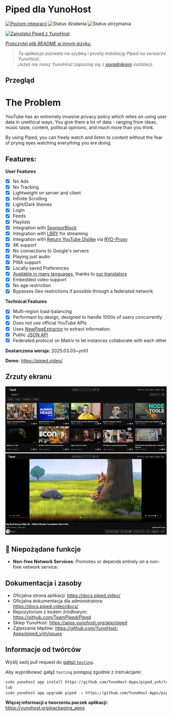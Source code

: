 <!--
To README zostało automatycznie wygenerowane przez <https://github.com/YunoHost/apps/tree/master/tools/readme_generator>
Nie powinno być ono edytowane ręcznie.
-->

# Piped dla YunoHost

[![Poziom integracji](https://apps.yunohost.org/badge/integration/piped)](https://ci-apps.yunohost.org/ci/apps/piped/)
![Status działania](https://apps.yunohost.org/badge/state/piped)
![Status utrzymania](https://apps.yunohost.org/badge/maintained/piped)

[![Zainstaluj Piped z YunoHost](https://install-app.yunohost.org/install-with-yunohost.svg)](https://install-app.yunohost.org/?app=piped)

*[Przeczytaj plik README w innym języku.](./ALL_README.md)*

> *Ta aplikacja pozwala na szybką i prostą instalację Piped na serwerze YunoHost.*  
> *Jeżeli nie masz YunoHost zapoznaj się z [poradnikiem](https://yunohost.org/install) instalacji.*

## Przegląd

# The Problem

YouTube has an extremely invasive privacy policy which relies on using user data in unethical ways. You give them a lot of data - ranging from ideas, music taste, content, political opinions, and much more than you think.

By using Piped, you can freely watch and listen to content without the fear of prying eyes watching everything you are doing.

## Features:

**User Features**

-   [x] No Ads
-   [x] No Tracking
-   [x] Lightweight on server and client
-   [x] Infinite Scrolling
-   [x] Light/Dark themes
-   [x] Login
-   [x] Feeds
-   [x] Playlists
-   [x] Integration with [SponsorBlock](https://github.com/ajayyy/SponsorBlock)
-   [x] Integration with [LBRY](https://lbry.com/) for streaming
-   [x] Integration with [Return YouTube Dislike](https://returnyoutubedislike.com/) via [RYD-Proxy](https://github.com/TeamPiped/RYD-Proxy)
-   [x] 4K support
-   [x] No connections to Google's servers
-   [x] Playing just audio
-   [x] PWA support
-   [x] Locally saved Preferences
-   [x] [Available in many languages](src/locales), thanks to [our translators](https://hosted.weblate.org/projects/piped/frontend/)
-   [x] Embedded video support
-   [x] No age restriction
-   [x] Bypasses Geo restrictions if possible through a federated network

**Technical Features**

-   [x] Multi-region load-balancing
-   [x] Performant by design, designed to handle 1000s of users concurrently
-   [x] Does not use official YouTube APIs
-   [x] Uses [NewPipeExtractor](https://github.com/TeamNewPipe/NewPipeExtractor) to extract information
-   [x] Public [JSON API](https://docs.piped.video/docs/api-documentation/)
-   [x] Federated protocol on Matrix to let instances collaborate with each other

**Dostarczona wersja:** 2025.03.03~ynh1

**Demo:** <https://piped.video/>

## Zrzuty ekranu

![Zrzut ekranu z Piped](./doc/screenshots/channel.png)
![Zrzut ekranu z Piped](./doc/screenshots/player.png)

## :red_circle: Niepożądane funkcje

- **Non-free Network Services**: Promotes or depends entirely on a non-free network service.

## Dokumentacja i zasoby

- Oficjalna strona aplikacji: <https://docs.piped.video/>
- Oficjalna dokumentacja dla administratora: <https://docs.piped.video/docs/>
- Repozytorium z kodem źródłowym: <https://github.com/TeamPiped/Piped>
- Sklep YunoHost: <https://apps.yunohost.org/app/piped>
- Zgłaszanie błędów: <https://github.com/YunoHost-Apps/piped_ynh/issues>

## Informacje od twórców

Wyślij swój pull request do [gałęzi `testing`](https://github.com/YunoHost-Apps/piped_ynh/tree/testing).

Aby wypróbować gałąź `testing` postępuj zgodnie z instrukcjami:

```bash
sudo yunohost app install https://github.com/YunoHost-Apps/piped_ynh/tree/testing --debug
lub
sudo yunohost app upgrade piped -u https://github.com/YunoHost-Apps/piped_ynh/tree/testing --debug
```

**Więcej informacji o tworzeniu paczek aplikacji:** <https://yunohost.org/packaging_apps>
